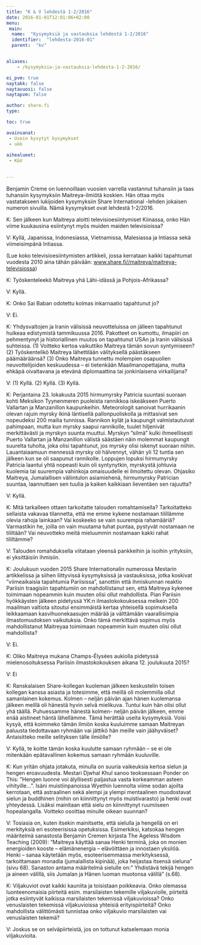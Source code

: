 ```yaml
---
title: "K & V lehdestä 1-2/2016"
date: 2016-01-01T12:01:06+02:00
menu:
 main:
  name:  "Kysymyksiä ja vastauksia lehdestä 1-2/2016"
  identifier:  "lehdesta-2016-01"
  parent:  "kv"


aliases:
    - /kysymyksia-ja-vastauksia-lehdesta-1-2-2016/

ei_pvm: true
naytakk: false
naytavuosi: false
naytapvm: false

author: share.fi
type: 

toc: true

avainsanat:
 - Usein kysytyt kysymykset
 - ukk
 
aihealueet:
 - K&V
 

---
```

<p class="alustus">Benjamin Creme on luennoillaan vuosien varrella vastannut tuhansiin ja taas tuhansiin kysymyksiin Maitreya-ilmiötä koskien. Hän ottaa myös vastatakseen lukijoiden kysymyksiin Share International -lehden jokaisen numeron sivuilla. Nämä kysymykset ovat lehdestä 1-2/2016.</p>

<div class="qna">
<p class="qna-q">K: Sen jälkeen kun Maitreya aloitti televisioesiintymiset Kiinassa, onko Hän viime kuukausina esiintynyt myös muiden maiden televisioissa?</p>
<p>V: Kyllä, Japanissa, Indonesiassa, Vietnamissa, Malesiassa ja Intiassa sekä viimeisimpänä Intiassa.</p>
<p>(Lue koko televisioesiintymisten artikkeli, jossa kerrataan kaikki tapahtumat vuodesta 2010 aina tähän päivään: <a href="/maitreya/maitreya-televisiossa" target="_blank">www.share.fi//maitreya/maitreya-televisiossa</a>)</p>
<p class="qna-q">K: Työskenteleekö Maitreya yhä Lähi-idässä ja Pohjois-Afrikassa?</p>
<p>V: Kyllä.</p>
<p><a name="saibaba"></a></p>
<p class="qna-q">K: Onko Sai Baban odotettu kolmas inkarnaatio tapahtunut jo?</p>
<p>V: Ei.</p>
<p class="qna-q">K: Yhdysvaltojen ja Iranin välisissä neuvotteluissa on jälleen tapahtunut huikeaa edistymistä tammikuussa 2016. Pakotteet on kumottu, ilmapiiri on pehmentynyt ja historiallinen muutos on tapahtunut USAn ja Iranin välisissä suhteissa. (1) Voitteko kertoa vaikuttiko Maitreya tämän sovun syntymiseen? (2) Työskentelikö Maitreya lähettilään välityksellä päästäkseen päämääräänsä? (3) Onko Maitreya tunnettu molempien osapuolien neuvottelijoiden keskuudessa – ei tietenkään Maailmanopettajana, mutta ehkäpä oivaltavana ja etevänä diplomaattina tai jonkinlaisena virkailijana?</p>
<p>V: (1) Kyllä. (2) Kyllä. (3) Kyllä.</p>
<p class="qna-q">K: Perjantaina 23. lokakuuta 2015 hirmumyrsky Patricia suuntasi suoraan kohti Meksikon Tyynenmeren puoleista rannikkoa iskeäkseen Puerto Vallartan ja Manzanillon kaupunkeihin. Meteorologit sanoivat hurrikaanin olevan rajuin myrsky ikinä läntisellä pallonpuoliskolla ja mittasivat sen nopeudeksi 200 mailia tunnissa. Rannikon kylät ja kaupungit valmistautuivat pahimpaan, mutta kun myrsky saapui rannikolle, tuulet hiljenivät merkittävästi ja myrskyn suunta muuttui. Myrskyn &#8221;silmä&#8221; kulki ihmeellisesti Puerto Vallartan ja Manzanillon välistä säästäen näin molemmat kaupungit suurelta tuholta, joka olisi tapahtunut, jos myrsky olisi iskenyt suoraan niihin. Lauantaiaamuun mennessä myrsky oli hälvennyt, vähän yli 12 tuntia sen jälkeen kun se oli saapunut rannikolle. Loppujen lopuksi hirmumyrsky Patricia laantui yhtä nopeasti kuin oli syntynytkin, myrskystä johtuvia kuolemia tai suurempia vahinkoja omaisuudelle ei ilmoitettu olevan. Ohjasiko Maitreya, Jumalallisen väliintulon asiamiehenä, hirmumyrsky Patrician suuntaa, laannuttaen sen tuulia ja kaiken kaikkiaan lieventäen sen rajuutta?</p>
<p>V: Kyllä.</p>
<p class="qna-q">K: Mitä tarkalleen ottaen tarkoitatte talouden romahtamisella? Tarkoitatteko sellaista vakavaa tilannetta, että me emme kykene nostamaan tilillämme olevia rahoja lainkaan? Vai koskeeko se vain suurempia rahamääriä? Varmastikin he, joilla on vain muutama tuhat puntaa, pystyvät nostamaan ne tililtään? Vai neuvotteko meitä mieluummin nostamaan kakki rahat tililtämme?</p>
<p>V: Talouden romahduksella viitataan yleensä pankkeihin ja isoihin yrityksiin, ei yksittäisiin ihmisiin.</p>
<p class="qna-q">K: Joulukuun vuoden 2015 Share Internationalin numerossa Mestarin artikkelissa ja siihen liittyvissä kysymyksissä ja vastauksissa, jotka koskivat ”viimeaikaisia tapahtumia Pariisissa”, sanottiin että ihmiskunnan reaktio Pariisin traagisiin tapahtumiin on mahdollistanut sen, että Maitreya kykenee toimimaan nopeammin kuin muuten olisi ollut mahdollista. Pian Pariisin hyökkäysten jälkeen pidetyssä YK:n ilmastokokouksessa melkein 200 maailman valtiota sitoutui ensimmäistä kertaa yhteisellä sopimuksella leikkaamaan kasvihuonekaasujen määrää ja välttämään vaarallisimpia ilmastomuutoksen vaikutuksia. Onko tämä merkittävä sopimus myös mahdollistanut Maitreyaa toimimaan nopeammin kuin muuten olisi ollut mahdollista?</p>
<p>V: Ei.</p>
<p class="qna-q">K: Oliko Maitreya mukana Champs-Élysées aukiolla pidetyssä mielenosoituksessa Pariisin ilmastokokouksen aikana 12. joulukuuta 2015?</p>
<p>V: Ei</p>
<p class="qna-q">K: Ranskalaisen Share-kollegan kuoleman jälkeen keskustelin toisen kollegan kanssa asiasta ja totesimme, että meillä oli molemmilla ollut samanlainen kokemus. Kolmen – neljän päivän ajan hänen kuolemansa jälkeen meillä oli hänestä hyvin selvä mielikuva. Tuntui kuin hän olisi ollut yhä täällä. Puhuessamme hänestä kolmen- neljän päivän jälkeen, emme enää aistineet häntä lähellämme. Tämä herättää useita kysymyksiä. Voisi kysyä, että koimmeko tämän ilmiön koska kuuluimme samaan Maitreyan paluusta tiedottavaan ryhmään vai jättikö hän meille vain jäähyväiset? Antaisitteko meille selityksen tälle ilmiölle?</p>
<p>V: Kyllä, te koitte tämän koska kuulutte samaan ryhmään – se ei ole mitenkään epätavallinen kokemus samaan ryhmään kuuluville.</p>
<p class="qna-q">K: Kun yritän ohjata jotakuta, minulla on suuria vaikeuksia kertoa sielun ja hengen eroavuudesta. Mestari Djwhal Khul sanoo teoksessaan Ponder on This: &#8221;Hengen luonne voi älyllisesti paljastua vasta korkeamman asteen vihityille…&#8221;. Isäni muistiinpanoissa Wyethin luennolta viime sodan ajoilta kerrotaan, että astraalinen sekä alempi ja ylempi mentaalinen muodostavat sielun ja buddhinen (mihin on kiinnittynyt myös muistivarasto) ja henki ovat yhteydessä. Lisäksi mainitaan että sielu on kiinnittynyt ruumiiseen hopealangalla. Voitteko osoittaa minulle oikean suunnan?</p>
<p>V: Tosiasia on, kuten itsekin mainitsette, että sielulla ja hengellä on eri merkityksiä eri esoteerisissa opetuksissa. Esimerkiksi, katsokaa hengen määritelmä sanastosta Benjamin Cremen kirjasta The Ageless Wisdom Teaching (2009): &#8221;Maitreya käyttää sanaa Henki terminä, joka on monien energioiden kooste – elämänenergia – elävöittäen ja innostaen yksilöä. Henki – sanaa käytetään myös, esoteerisemmassa merkityksessä, tarkoittamaan monadia (jumalallista kipinää), joka heijastaa itsensä sieluna&#8221; (sivu 68). Sanaston antama määritelmä sielulle on:&#8221; Yhdistävä tekijä hengen ja aineen välillä, siis Jumalan ja Hänen luoman muotonsa välillä&#8221; (s.68).</p>
<p class="qna-q">K: Viljakuviot ovat kaikki kauniita ja toisistaan poikkeavia. Onko olemassa luonteenomaisia piirteitä esim. marsilaisten tekemille viljakuviolle, piirteitä jotka esiintyvät kaikissa marsilaisten tekemissä viljakuvioissa? Onko venuslaisten tekemissä viljakuvioissa yhteisiä erityispiirteitä? Onko mahdollista välittömästi tunnistaa onko viljakuvio marsilaisten vai venuslaisten tekemä?</p>
<p>V: Joskus se on selväpiirteistä, jos on tottunut katselemaan monia viljakuvioita.</p>
</div>
